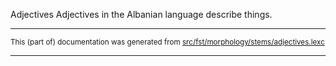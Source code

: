 Adjectives
Adjectives in the Albanian language describe things.

* * *

<small>This (part of) documentation was generated from [src/fst/morphology/stems/adjectives.lexc](https://github.com/giellalt/lang-sqi/blob/main/src/fst/morphology/stems/adjectives.lexc)</small>

---

